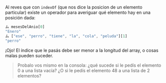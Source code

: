 Al reves que con `indexOf` (que nos dice la posicion de un elemento particular) existe un operador para averiguar qué elemento hay en una posición dada:

```javascript
ム mesesDelAnio[0]
"Enero"
ム ["ese", "perro", "tiene", "la", "cola", "peluda"][1]
"perro"
```

¡Ojo! El índice que le pasás debe ser menor a la longitud del array, o cosas malas pueden suceder.

> Probalo vos mismo en la consola: ¿qué sucede si le pedís el elemento 0 a una lista vacía? ¿O si le pedís el elemento 48 a una lista de 2 elementos?